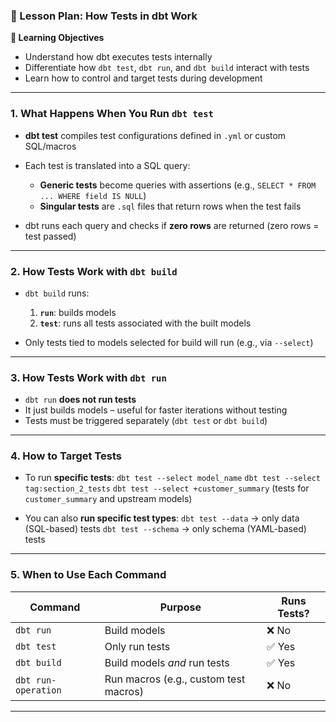 

### 🧪 Lesson Plan: How Tests in dbt Work

**🎯 Learning Objectives**

* Understand how dbt executes tests internally
* Differentiate how `dbt test`, `dbt run`, and `dbt build` interact with tests
* Learn how to control and target tests during development

---

### 1. **What Happens When You Run `dbt test`**

* **dbt test** compiles test configurations defined in `.yml` or custom SQL/macros
* Each test is translated into a SQL query:

  * **Generic tests** become queries with assertions (e.g., `SELECT * FROM ... WHERE field IS NULL`)
  * **Singular tests** are `.sql` files that return rows when the test fails
* dbt runs each query and checks if **zero rows** are returned (zero rows = test passed)

---

### 2. **How Tests Work with `dbt build`**

* `dbt build` runs:

  1. **`run`**: builds models
  2. **`test`**: runs all tests associated with the built models
* Only tests tied to models selected for build will run (e.g., via `--select`)

---

### 3. **How Tests Work with `dbt run`**

* `dbt run` **does not run tests**
* It just builds models – useful for faster iterations without testing
* Tests must be triggered separately (`dbt test` or `dbt build`)

---

### 4. **How to Target Tests**

* To run **specific tests**:
  `dbt test --select model_name`
  `dbt test --select tag:section_2_tests`
  `dbt test --select +customer_summary` (tests for `customer_summary` and upstream models)

* You can also **run specific test types**:
  `dbt test --data` → only data (SQL-based) tests
  `dbt test --schema` → only schema (YAML-based) tests

---

### 5. **When to Use Each Command**

| Command             | Purpose                               | Runs Tests? |
| ------------------- | ------------------------------------- | ----------- |
| `dbt run`           | Build models                          | ❌ No        |
| `dbt test`          | Only run tests                        | ✅ Yes       |
| `dbt build`         | Build models *and* run tests          | ✅ Yes       |
| `dbt run-operation` | Run macros (e.g., custom test macros) | ❌ No        |

---
